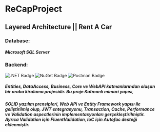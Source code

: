 # ReCapProject
## Layered Architecture || Rent A Car 

### Database:
##### Microsoft SQL Server <br/>
### Backend:
![.NET Badge](https://img.shields.io/badge/.NET-5C2D91?style=for-the-badge&logo=.net&logoColor=white)
![NuGet Badge](https://img.shields.io/badge/NuGet-004880?style=for-the-badge&logo=nuget&logoColor=white)
![Postman Badge](https://img.shields.io/badge/Postman-FF6C37?style=for-the-badge&logo=Postman&logoColor=white)
##### Entities, DataAccess, Business, Core ve WebAPI katmanlarından oluşan bir araba kiralama projesidir. Bu proje Katmanlı mimari yapısı,
##### SOLID yazılım prensipleri, Web API ve Entity Framework yapısı ile geliştirilmiş olup, JWT entegrasyonu, Transaction, Cache, Performance ve Validation aspectlerinin implementasyonları gerçekleştirilmiştir. Ayrıca Validation için FluentValidation, IoC için Autofac desteği eklenmiştir.




